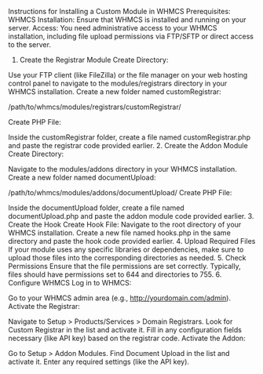 Instructions for Installing a Custom Module in WHMCS
Prerequisites:
WHMCS Installation: Ensure that WHMCS is installed and running on your server.
Access: You need administrative access to your WHMCS installation, including file upload permissions via FTP/SFTP or direct access to the server.

1. Create the Registrar Module
Create Directory:

Use your FTP client (like FileZilla) or the file manager on your web hosting control panel to navigate to the modules/registrars directory in your WHMCS installation.
Create a new folder named customRegistrar:

/path/to/whmcs/modules/registrars/customRegistrar/

Create PHP File:

Inside the customRegistrar folder, create a file named customRegistrar.php and paste the registrar code provided earlier.
2. Create the Addon Module
Create Directory:

Navigate to the modules/addons directory in your WHMCS installation.
Create a new folder named documentUpload:

/path/to/whmcs/modules/addons/documentUpload/
Create PHP File:

Inside the documentUpload folder, create a file named documentUpload.php and paste the addon module code provided earlier.
3. Create the Hook
Create Hook File:
Navigate to the root directory of your WHMCS installation.
Create a new file named hooks.php in the same directory and paste the hook code provided earlier.
4. Upload Required Files
If your module uses any specific libraries or dependencies, make sure to upload those files into the corresponding directories as needed.
5. Check Permissions
Ensure that the file permissions are set correctly. Typically, files should have permissions set to 644 and directories to 755.
6. Configure WHMCS
Log in to WHMCS:

Go to your WHMCS admin area (e.g., http://yourdomain.com/admin).
Activate the Registrar:

Navigate to Setup > Products/Services > Domain Registrars.
Look for Custom Registrar in the list and activate it.
Fill in any configuration fields necessary (like API key) based on the registrar code.
Activate the Addon:

Go to Setup > Addon Modules.
Find Document Upload in the list and activate it.
Enter any required settings (like the API key).

